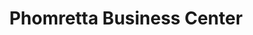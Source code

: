 ---
title: "Phomretta Business Center"
url: /gbarnga/phomretta-business-center/
shop: Lebensmittel
---